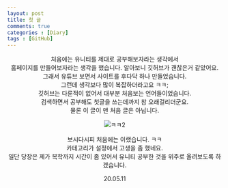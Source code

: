 ```yaml
---
layout: post
title: 첫 글
comments: true
categories : [Diary]
tags : [GitHub]
---
```




<center>처음에는 유니티를 제대로 공부해보자라는 생각에서



<center>홈페이지를 만들어보자라는 생각을 했습니다. 알아보니 깃허브가 괜찮은거 같았어요.

<center>그래서 유튜브 보면서 사이트를 후다닥 하나 만들었습니다.

<center>그런데 생각보다 많이 복잡하더라고요 ㅋㅋ;

<center>깃허브는 다룬적이 없어서 대부분 처음보는 언어들이었습니다.

<center>검색하면서 공부해도 첫글을 쓰는데까지 참 오래걸리더군요.

<center>물론 이 글이 맨 처음 글은 아닙니다.

![ㅋㅋ2](https://user-images.githubusercontent.com/82802067/117766301-5064e880-b26a-11eb-9a14-895976405235.png)

<center>보시다시피 처음에는 이랬습니다. ㅋㅋ

<center>카테고리가 설정에서 고생을 좀 했네요.

<center>일단 당장은 제가 복학까지 시간이 좀 있어서 유니티 공부한 것을 위주로 올려보도록 하겠습니다.



20.05.11






